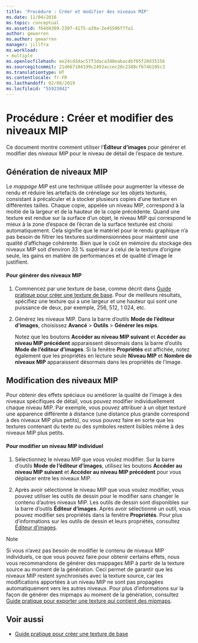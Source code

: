 ```yaml
---
title: 'Procédure : Créer et modifier des niveaux MIP'
ms.date: 11/04/2016
ms.topic: conceptual
ms.assetid: f64d4369-2307-4175-a39a-2e45506f7fa1
author: gewarren
ms.author: gewarren
manager: jillfra
ms.workload:
- multiple
ms.openlocfilehash: ee24cd3dac57f3daca340eabacdbf05f20d35156
ms.sourcegitcommit: 21d667104199c2493accec20c2388cf674b195c3
ms.translationtype: HT
ms.contentlocale: fr-FR
ms.lasthandoff: 02/08/2019
ms.locfileid: "55923042"
---
```

# <a name="how-to-create-and-modify-mip-levels"></a>Procédure : Créer et modifier des niveaux MIP
Ce document montre comment utiliser l’**Éditeur d’images** pour générer et modifier des *niveaux MIP* pour le niveau de détail de l’espace de texture.

## <a name="generating-mip-levels"></a>Génération de niveaux MIP
 Le *mappage MIP* est une technique utilisée pour augmenter la vitesse de rendu et réduire les artefacts de crénelage sur les objets texturés, consistant à précalculer et à stocker plusieurs copies d’une texture en différentes tailles. Chaque copie, appelée un niveau MIP, correspond à la moitié de la largeur et de la hauteur de la copie précédente. Quand une texture est rendue sur la surface d’un objet, le niveau MIP qui correspond le mieux à la zone d’espace de l’écran de la surface texturée est choisi automatiquement. Cela signifie que le matériel pour le rendu graphique n’a pas besoin de filtrer les textures surdimensionnées pour maintenir une qualité d’affichage cohérente. Bien que le coût en mémoire du stockage des niveaux MIP soit d’environ 33 % supérieur à celui de la texture d’origine seule, les gains en matière de performances et de qualité d’image le justifient.

#### <a name="to-generate-mip-levels"></a>Pour générer des niveaux MIP

1.  Commencez par une texture de base, comme décrit dans [Guide pratique pour créer une texture de base](../designers/how-to-create-a-basic-texture.md). Pour de meilleurs résultats, spécifiez une texture qui a une largeur et une hauteur qui sont une puissance de deux, par exemple, 256, 512, 1 024, etc.

2.  Générez les niveaux MIP. Dans la barre d’outils **Mode de l’éditeur d’images**, choisissez **Avancé** > **Outils** > **Générer les mips**.

     Notez que les boutons **Accéder au niveau MIP suivant** et **Accéder au niveau MIP précédent** apparaissent désormais dans la barre d’outils **Mode de l’éditeur d’images**. Si la fenêtre **Propriétés** est affichée, notez également que les propriétés en lecture seule **Niveau MIP** et **Nombre de niveaux MIP** apparaissent désormais dans les propriétés de l’image.

## <a name="modifying-mip-levels"></a>Modification des niveaux MIP
 Pour obtenir des effets spéciaux ou améliorer la qualité de l’image à des niveaux spécifiques de détail, vous pouvez modifier individuellement chaque niveau MIP. Par exemple, vous pouvez attribuer à un objet texturé une apparence différente à distance (une distance plus grande correspond à des niveaux MIP plus petits), ou vous pouvez faire en sorte que les textures contenant du texte ou des symboles restent lisibles même à des niveaux MIP plus petits.

#### <a name="to-modify-an-individual-mip-level"></a>Pour modifier un niveau MIP individuel

1.  Sélectionnez le niveau MIP que vous voulez modifier. Sur la barre d’outils **Mode de l’éditeur d’images**, utilisez les boutons **Accéder au niveau MIP suivant** et **Accéder au niveau MIP précédent** pour vous déplacer entre les niveaux MIP.

2.  Après avoir sélectionné le niveau MIP que vous voulez modifier, vous pouvez utiliser les outils de dessin pour le modifier sans changer le contenu d’autres niveaux MIP. Les outils de dessin sont disponibles sur la barre d’outils **Éditeur d’images**. Après avoir sélectionné un outil, vous pouvez modifier ses propriétés dans la fenêtre **Propriétés**. Pour plus d’informations sur les outils de dessin et leurs propriétés, consultez [Éditeur d’images](../designers/image-editor.md).

> [!NOTE]
>  Si vous n’avez pas besoin de modifier le contenu de niveaux MIP individuels, ce que vous pouvez faire pour obtenir certains effets, nous vous recommandons de générer des mappages MIP à partir de la texture source au moment de la génération. Ceci permet de garantir que les niveaux MIP restent synchronisés avec la texture source, car les modifications apportées à un niveau MIP ne sont pas propagées automatiquement vers les autres niveaux. Pour plus d’informations sur la façon de générer des mipmaps au moment de la génération, consultez [Guide pratique pour exporter une texture qui contient des mipmaps](../designers/how-to-export-a-texture-that-contains-mipmaps.md).

## <a name="see-also"></a>Voir aussi

- [Guide pratique pour créer une texture de base](../designers/how-to-create-a-basic-texture.md)